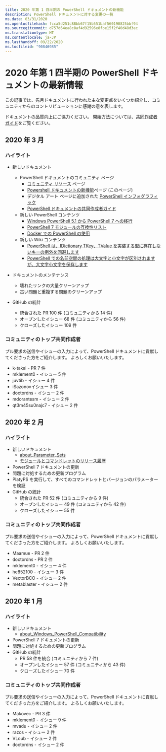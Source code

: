 ```yaml
---
title: 2020 年第 1 四半期の PowerShell ドキュメントの新機能
description: PowerShell ドキュメントに対する変更の一覧
ms.date: 03/31/2020
ms.openlocfilehash: fcca5d251c88bb67f15b551baf560190825bbf94
ms.sourcegitcommit: d757d64ea8c8af4d92596e8fbe15f2f40d48d3ac
ms.translationtype: HT
ms.contentlocale: ja-JP
ms.lasthandoff: 09/22/2020
ms.locfileid: "90846985"
---
```

# <a name="whats-new-in-powershell-docs-for-2020-q1"></a>2020 年第 1 四半期の PowerShell ドキュメントの最新情報

この記事では、先月ドキュメントに行われた主な変更点をいくつか紹介し、コミュニティからのコントリビューションに感謝の意を表します。

ドキュメントの品質向上にご協力ください。 開始方法については、[共同作成者ガイド][contrib]をご覧ください。

## <a name="2020-march"></a>2020 年 3 月

### <a name="highlights"></a>ハイライト

- 新しいドキュメント
  - PowerShell ドキュメントのコミュニティ ページ
    - [コミュニティ リソース](/powershell/scripting/community/community-support) ページ
    - [Powershell ドキュメントの新機能](#2020-march)ページ (このページ)
    - デジタル アート ページに追加された [PowerShell インフォグラフィック](https://github.com/MicrosoftDocs/PowerShell-Docs/blob/staging/assets/PowerShell_7_Infographic.pdf)
    - [PowerShell ドキュメントの共同作成者ガイド](/powershell/scripting/community/contributing/overview?view=powershell-7)
  - 新しい PowerShell コンテンツ
    - [Windows PowerShell 5.1 から PowerShell 7 への移行](/powershell/scripting/whats-new/migrating-from-windows-powershell-51-to-powershell-7)
    - [PowerShell 7 モジュールの互換性リスト](/PowerShell/scripting/whats-new/module-compatibility)
    - [Docker での PowerShell の使用](/powershell/scripting/install/powershell-in-docker)
  - 新しい Wiki コンテンツ
    - [PowerShell は、IDictionary TKey、TValue を実装する型に存在しないキーの例外を回避します](https://github.com/MicrosoftDocs/PowerShell-Docs/wiki/PowerShell-prevents-exceptions-for-non-existent-keys-for-types-that-implement-IDictionary-TKey,-TValue-)
    - [PowerShell での名前空間の処理は大文字と小文字が区別されますが、大文字小文字を保存します](https://github.com/MicrosoftDocs/PowerShell-Docs/wiki/PowerShell's-treatment-of-namespaces-is-case-insensitive-but-case-preserving)

- ドキュメントのメンテナンス
  - 壊れたリンクの大量クリーンアップ
  - 古い問題と重複する問題のクリーンアップ

- GitHub の統計
  - 統合された PR 100 件 (コミュニティから 14 件)
  - オープンしたイシュー 68 件 (コミュニティから 56 件)
  - クローズしたイシュー 109 件

### <a name="top-community-contributors"></a>コミュニティのトップ共同作成者

プル要求の送信やイシューの入力によって、PowerShell ドキュメントに貢献してくださった方をご紹介します。 よろしくお願いいたします。

- k-takai - PR 7 件
- mklement0 - イシュー 5 件
- juvtib - イシュー 4 件
- iSazonovイシュー 3 件
- doctordns - イシュー 2 件
- mdorantesm - イシュー 2 件
- qt3m45su0najc7 - イシュー 2 件

## <a name="2020-february"></a>2020 年 2 月

### <a name="highlights"></a>ハイライト

- 新しいドキュメント
  - [about_Parameter_Sets](/powershell/module/microsoft.powershell.core/about/about_parameter_sets)
  - [モジュールとコマンドレットのリリース履歴](/powershell/scripting/whats-new/cmdlet-versions)
- PowerShell 7 ドキュメントの更新
- 問題に対処するための更新プログラム
- PlatyPS を実行して、すべてのコマンドレットとバージョンのパラメーターを検証
- GitHub の統計
  - 統合された PR 52 件 (コミュニティから 9 件)
  - オープンしたイシュー 49 件 (コミュニティから 42 件)
  - クローズしたイシュー 55 件

### <a name="top-community-contributors"></a>コミュニティのトップ共同作成者

プル要求の送信やイシューの入力によって、PowerShell ドキュメントに貢献してくださった方をご紹介します。 よろしくお願いいたします。

- Maamue - PR 2 件
- doctordns - PR 2 件
- mklement0 - イシュー 4 件
- he852100 - イシュー 3 件
- VectorBCO - イシュー 2 件
- metablaster - イシュー 2 件

## <a name="2020-january"></a>2020 年 1 月

### <a name="highlights"></a>ハイライト

- 新しいドキュメント
  - [about_Windows_PowerShell_Compatibility](/powershell/module/microsoft.powershell.core/about/about_Windows_PowerShell_Compatibility)
- PowerShell 7 ドキュメントの更新
- 問題に対処するための更新プログラム
- GitHub の統計
  - PR 58 件を統合 (コミュニティから 7 件)
  - オープンしたイシュー 57 件 (コミュニティから 43 件)
  - クローズしたイシュー 70 件

### <a name="top-community-contributors"></a>コミュニティのトップ共同作成者

プル要求の送信やイシューの入力によって、PowerShell ドキュメントに貢献してくださった方をご紹介します。 よろしくお願いいたします。

- Makovec - PR 3 件
- mklement0 - イシュー 9 件
- mvadu - イシュー 2 件
- razos - イシュー 2 件
- VLoub - イシュー 2 件
- doctordns - イシュー 2 件

<!-- Link references -->
[contrib]: contributing/overview.md
